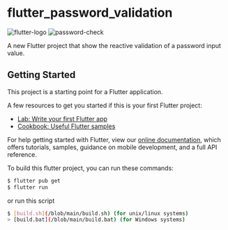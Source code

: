 # flutter_password_validation

![flutter-logo](https://img.icons8.com/color/60/000000/flutter.png)
![password-check](https://img.icons8.com/ios-filled/60/000000/password.png)

A new Flutter project that show the reactive validation of a password input value.

## Getting Started

This project is a starting point for a Flutter application.

A few resources to get you started if this is your first Flutter project:

- [Lab: Write your first Flutter app](https://flutter.dev/docs/get-started/codelab)
- [Cookbook: Useful Flutter samples](https://flutter.dev/docs/cookbook)

For help getting started with Flutter, view our
[online documentation](https://flutter.dev/docs), which offers tutorials,
samples, guidance on mobile development, and a full API reference.

To build this flutter project, you can run these commands:

```bash
$ flutter pub get
$ flutter run
```

or run this script

```bash
$ [build.sh](/blob/main/build.sh) (for unix/linux systems)
> [build.bat](/blob/main/build.bat) (for Windows systems)
```
